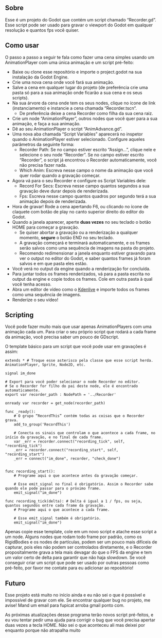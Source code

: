 ## Sobre

Esse é um projeto do Godot que contém um script chamado “Recorder.gd”. Esse script pode ser usado para gravar o viewport do Godot em qualquer resolução e quantos fps você quiser.

## Como usar

O passo a passo a seguir te fala como fazer uma cena simples usando um AnimationPlayer com uma única animação e um script pré-feito:

- Baixe ou clone esse repositório e importe o project.godot na sua instalação da Godot Engine.
- Crie uma nova cena onde você fará sua animação.
- Salve a cena em qualquer lugar do projeto (de preferência crie uma pasta só para a sua animação onde ficarão a sua cena e os seus scripts).
- Na sua árvore da cena onde tem os seus nodes, clique no ícone de link (instanciamento) e instancie a cena chamada “Recorder.tscn“.
  - De preferência deixe a cena Recorder como filha da sua cena raiz.
- Crie um node “AnimationPlayer”, outros nodes que você quer para a sua animação, e faça a sua animação.
- Dê ao seu AnimationPlayer o script “AnimAdvance.gd”.
- Uma nova aba chamada “Script Variables” aparecerá no inspetor quando o AnimationPlayer estiver selecionado. Configure aqueles parâmetros da seguinte forma:
  - Recorder Path: Se no campo estiver escrito “Assign...”, clique nele e selecione o seu node “Recorder”. Se no campo estiver escrito “Recorder”, o script já encontrou o Recorder automaticamente, você não precisa fazer nada.
  - Which Anim: Escreva nesse campo o nome da animação que você quer rodar quando a gravação começar.
- Agora vá para o seu Recorder e configure os Script Variables dele:
  - Record For Secs: Escreva nesse campo quantos segundos a sua gravação deve durar depois de renderizada.
  - Fps: Escreva nesse campo quantos quadros por segundo terá a sua animação depois de renderizada.
- Hora de gravar! Rode a cena apertando F6, ou clicando no ícone de claquete com botão de play no canto superior direito do editor do Godot.
- Quando a janela aparecer, aperte **duas vezes** no seu teclado o botão HOME para começar a gravação.
  - Se quiser abortar a gravação ou a renderização a qualquer momento, **segure** o botão END no seu teclado.
  - A gravação começará e terminará automaticamente, e os frames serão salvos como uma sequência de imagens na pasta do projeto.
  - Recomendo redimensionar a janela enquanto estiver gravando para ver o output no editor do Godot, e saber quantos frames já foram salvos e em que pasta eles estão.
- Você verá no output da engine quando a renderização for concluída.
- Para juntar todos os frames renderizados, vá para a pasta escrita no output da engine e copie todos os frames. Cole em outra pasta à qual você tenha acesso.
- Abra um editor de vídeo como o [Kdenlive](https://kdenlive.org/en/) e importe todos os frames como uma sequência de imagens.
- Renderize o seu vídeo!

## Scripting

Você pode fazer muito mais que usar apenas AnimationPlayers com uma animação cada um. Para criar o seu próprio script que rodará a cada frame da animação, você precisa saber um pouco de GDscript.

O template básico para um script que você pode usar em gravações é assim:

```GDScript
extends * # Troque esse asterisco pela classe que esse script herda. AnimationPlayer, Sprite, Node2D, etc.

signal im_done

# Export para você poder selecionar o node Recorder no editor.
# Se o Recorder for filho do pai deste node, ele é encontrado automaticamente.
export var recorder_path : NodePath = '../Recorder'

onready var recorder = get_node(recorder_path)

func _ready():
    # O grupo “RecordThis” contém todas as coisas que o Recorder grava.
    add_to_group('RecordThis')
    
    # Conecta os sinais que controlam o que acontece a cada frame, no início da gravação, e no final de cada frame.
    var _err = recorder.connect("recording_tick", self, "recording_tick")
    _err = recorder.connect("recording_start", self, "recording_start")
    _err = connect("im_done", recorder, "check_done")


func recording_start():
    # Programe aqui o que acontece antes da gravação começar.
    
    # Esse emit_signal no final é obrigatório. Assim o Recorder sabe quando ele pode passar para o próximo frame.
    emit_signal("im_done")

func recording_tick(delta): # Delta é igual a 1 / fps, ou seja, quantos segundos entre cada frame da gravação.
    # Programe aqui o que acontece a cada frame.
    
    # Esse emit_signal também é obrigatório.
    emit_signal("im_done")
```

Apenas copie esse template, cole em um novo script e atache esse script a um node. Alguns nodes que rodam todo frame por padrão, como os RigidBodies e os nodes de partículas, podem ser um pouco mais difíceis de capturar, pois eles não podem ser controlados diretamente, e o Recorder propositalmente grava a tela mais devagar do que o FPS da engine e tem um valor certo de delta para garantir que não haja slowdown. Se você conseguir criar um script que pode ser usado por outras pessoas como pré-feito, por favor me contate para eu adicionar ao repositório!

## Futuro

Esse projeto está muito no início ainda e eu não sei o que é possível e impossível de gravar com ele. Se encontrar qualquer bug no projeto, me avise! Mand um email para fupicat arroba gmail ponto com.

As próximas atualizações desse programa terão novos script pré-feitos, e eu vou tentar pedir uma ajuda para corrigir o bug que você precisa apertar duas vezes a tecla HOME. Não sei o que aconteceu ali mas deixei por enquanto porque não atrapalha muito
